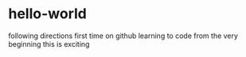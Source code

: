 # hello-world
following directions
first time on github
learning to code
from the very beginning 
this is exciting

